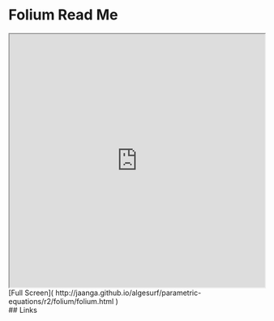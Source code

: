 Folium Read Me
===

<iframe src='http://jaanga.github.io/algesurf/parametric-equations/r2/folium/folium.html' width=100% height=500px >
There is an `iframe` here. It is not visible when viewed on github.com/algesurf. To view, please see 'Project Links' below.
</iframe>
[Full Screen]( http://jaanga.github.io/algesurf/parametric-equations/r2/folium/folium.html )
<br>
## Links 
<http://www.3d-meier.de/tut3/Seite77.html>  
